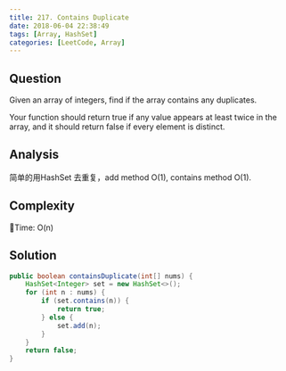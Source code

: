 ```yaml
---
title: 217. Contains Duplicate
date: 2018-06-04 22:38:49
tags: [Array, HashSet]
categories: [LeetCode, Array]
---
```



## Question
Given an array of integers, find if the array contains any duplicates.

Your function should return true if any value appears at least twice in the array, and it should return false if every element is distinct.

## Analysis
简单的用HashSet 去重复，add method O(1), contains method O(1).

## Complexity
Time: O(n)

## Solution
``` Java
public boolean containsDuplicate(int[] nums) {
    HashSet<Integer> set = new HashSet<>();
    for (int n : nums) {
        if (set.contains(n)) {
            return true;
        } else {
            set.add(n);
        }
    }
    return false;
}
```